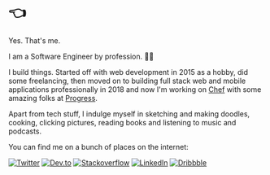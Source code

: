 <h1>👈</h1>

Yes. That's me. 

I am a Software Engineer by profession.&nbsp;:technologist:

I build things. Started off with web development in 2015 as a hobby, did some freelancing, then moved on to building full stack web and mobile applications professionally in 2018 and now I'm working on [Chef](https://www.chef.io/) with some amazing folks at [Progress](https://www.progress.com/).

Apart from tech stuff, I indulge myself in sketching and making doodles, cooking, clicking pictures, reading books and listening to music and podcasts.

You can find me on a bunch of places on the internet:

[![Twitter](https://img.shields.io/badge/-Twitter-1da1f2?style=flat-square&logo=twitter&logoColor=FFF)](https://twitter.com/rishiikc) [![Dev.to](https://img.shields.io/badge/-DevCommunity-000000?style=flat-square&logo=dev.to&logoColor=FFF)](https://dev.to/rishikc) [![Stackoverflow](https://img.shields.io/badge/-StackOverflow-f48024?style=flat-square&logo=stackoverflow&logoColor=FFF)](https://stackoverflow.com/users/11104618/rishichawda) [![LinkedIn](https://img.shields.io/badge/-LinkedIn-0a66c2?style=flat-square&logo=linkedin&logoColor=FFF)](https://www.linkedin.com/in/rkrishi) [![Dribbble](https://img.shields.io/badge/-Dribbble-ea4c89?style=flat-square&logo=dribbble&logoColor=FFF)](https://dribbble.com/rishikc)

